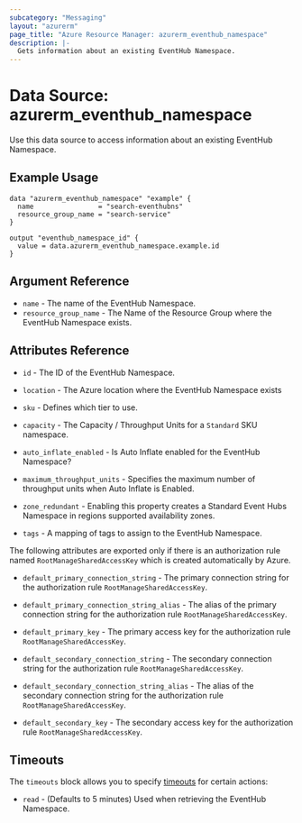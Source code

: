```yaml
---
subcategory: "Messaging"
layout: "azurerm"
page_title: "Azure Resource Manager: azurerm_eventhub_namespace"
description: |-
  Gets information about an existing EventHub Namespace.
---
```


# Data Source: azurerm_eventhub_namespace

Use this data source to access information about an existing EventHub Namespace.

## Example Usage

```hcl
data "azurerm_eventhub_namespace" "example" {
  name                = "search-eventhubns"
  resource_group_name = "search-service"
}

output "eventhub_namespace_id" {
  value = data.azurerm_eventhub_namespace.example.id
}
```

## Argument Reference

* `name` - The name of the EventHub Namespace.
* `resource_group_name` - The Name of the Resource Group where the EventHub Namespace exists.

## Attributes Reference

* `id` - The ID of the EventHub Namespace.

* `location` - The Azure location where the EventHub Namespace exists

* `sku` - Defines which tier to use.

* `capacity` - The Capacity / Throughput Units for a `Standard` SKU namespace.

* `auto_inflate_enabled` - Is Auto Inflate enabled for the EventHub Namespace?

* `maximum_throughput_units` -  Specifies the maximum number of throughput units when Auto Inflate is Enabled.

* `zone_redundant` - Enabling this property creates a Standard Event Hubs Namespace in regions supported availability zones.

* `tags` - A mapping of tags to assign to the EventHub Namespace.

The following attributes are exported only if there is an authorization rule named
`RootManageSharedAccessKey` which is created automatically by Azure.

* `default_primary_connection_string` - The primary connection string for the authorization
    rule `RootManageSharedAccessKey`.

* `default_primary_connection_string_alias` - The alias of the primary connection string for the authorization
    rule `RootManageSharedAccessKey`.

* `default_primary_key` - The primary access key for the authorization rule `RootManageSharedAccessKey`.

* `default_secondary_connection_string` - The secondary connection string for the
    authorization rule `RootManageSharedAccessKey`.

* `default_secondary_connection_string_alias` - The alias of the secondary connection string for the
    authorization rule `RootManageSharedAccessKey`.

* `default_secondary_key` - The secondary access key for the authorization rule `RootManageSharedAccessKey`.

## Timeouts

The `timeouts` block allows you to specify [timeouts](https://www.terraform.io/docs/configuration/resources.html#timeouts) for certain actions:

* `read` - (Defaults to 5 minutes) Used when retrieving the EventHub Namespace.
